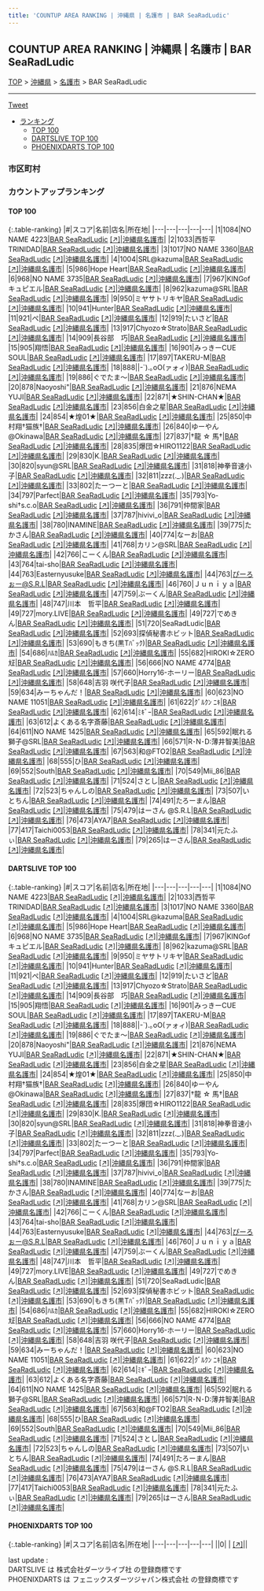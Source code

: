 ```yaml
---
title: 'COUNTUP AREA RANKING | 沖縄県 | 名護市 | BAR SeaRadLudic'
---
```

## COUNTUP AREA RANKING | 沖縄県 | 名護市 | BAR SeaRadLudic

[TOP](/darts/rank/) > [沖縄県](/darts/rank/沖縄県/) > [名護市](/darts/rank/沖縄県/名護市/) > BAR SeaRadLudic

___

<a href="https://twitter.com/share?ref_src=twsrc%5Etfw" data-text="COUNTUP AREA RANKING | 沖縄県名護市BAR SeaRadLudic" class="twitter-share-button" data-hashtags="DARTSLIVE,PHOENIXDARTS,darts,ダーツ" data-show-count="false">Tweet</a>

* [ランキング](#カウントアップランキング)
    * [TOP 100](#top-100)
    * [DARTSLIVE TOP 100](#dartslive-top-100)
    * [PHOENIXDARTS TOP 100](#phoenixdarts-top-100)

### 市区町村

<ul>

</ul>

### カウントアップランキング

#### TOP 100



{:.table-ranking}
|#|スコア|名前|店名|所在地|
|---|---|---|---|---|
|1|1084|<span class="rank-name-dl">NO NAME 4223</span>|<a href="/darts/rank/shops/0c161089cfc6fcd658d385ea46352d8f.html">BAR SeaRadLudic</a> <a href="https://search.dartslive.com/jp/shop/0c161089cfc6fcd658d385ea46352d8f">[↗]</a>|<a href="/darts/rank/沖縄県/名護市">沖縄県名護市</a>|
|2|1033|<span class="rank-name-dl">西哲平TRINIDAD</span>|<a href="/darts/rank/shops/0c161089cfc6fcd658d385ea46352d8f.html">BAR SeaRadLudic</a> <a href="https://search.dartslive.com/jp/shop/0c161089cfc6fcd658d385ea46352d8f">[↗]</a>|<a href="/darts/rank/沖縄県/名護市">沖縄県名護市</a>|
|3|1017|<span class="rank-name-dl">NO NAME 3360</span>|<a href="/darts/rank/shops/0c161089cfc6fcd658d385ea46352d8f.html">BAR SeaRadLudic</a> <a href="https://search.dartslive.com/jp/shop/0c161089cfc6fcd658d385ea46352d8f">[↗]</a>|<a href="/darts/rank/沖縄県/名護市">沖縄県名護市</a>|
|4|1004|<span class="rank-name-dl">SRL@kazuma</span>|<a href="/darts/rank/shops/0c161089cfc6fcd658d385ea46352d8f.html">BAR SeaRadLudic</a> <a href="https://search.dartslive.com/jp/shop/0c161089cfc6fcd658d385ea46352d8f">[↗]</a>|<a href="/darts/rank/沖縄県/名護市">沖縄県名護市</a>|
|5|986|<span class="rank-name-dl">Hope Heart</span>|<a href="/darts/rank/shops/0c161089cfc6fcd658d385ea46352d8f.html">BAR SeaRadLudic</a> <a href="https://search.dartslive.com/jp/shop/0c161089cfc6fcd658d385ea46352d8f">[↗]</a>|<a href="/darts/rank/沖縄県/名護市">沖縄県名護市</a>|
|6|968|<span class="rank-name-dl">NO NAME 3735</span>|<a href="/darts/rank/shops/0c161089cfc6fcd658d385ea46352d8f.html">BAR SeaRadLudic</a> <a href="https://search.dartslive.com/jp/shop/0c161089cfc6fcd658d385ea46352d8f">[↗]</a>|<a href="/darts/rank/沖縄県/名護市">沖縄県名護市</a>|
|7|967|<span class="rank-name-dl">KINGofキュピエル</span>|<a href="/darts/rank/shops/0c161089cfc6fcd658d385ea46352d8f.html">BAR SeaRadLudic</a> <a href="https://search.dartslive.com/jp/shop/0c161089cfc6fcd658d385ea46352d8f">[↗]</a>|<a href="/darts/rank/沖縄県/名護市">沖縄県名護市</a>|
|8|962|<span class="rank-name-dl">kazuma@SRL</span>|<a href="/darts/rank/shops/0c161089cfc6fcd658d385ea46352d8f.html">BAR SeaRadLudic</a> <a href="https://search.dartslive.com/jp/shop/0c161089cfc6fcd658d385ea46352d8f">[↗]</a>|<a href="/darts/rank/沖縄県/名護市">沖縄県名護市</a>|
|9|950|<span class="rank-name-dl">ミヤサトリキヤ</span>|<a href="/darts/rank/shops/0c161089cfc6fcd658d385ea46352d8f.html">BAR SeaRadLudic</a> <a href="https://search.dartslive.com/jp/shop/0c161089cfc6fcd658d385ea46352d8f">[↗]</a>|<a href="/darts/rank/沖縄県/名護市">沖縄県名護市</a>|
|10|941|<span class="rank-name-dl">Hunter</span>|<a href="/darts/rank/shops/0c161089cfc6fcd658d385ea46352d8f.html">BAR SeaRadLudic</a> <a href="https://search.dartslive.com/jp/shop/0c161089cfc6fcd658d385ea46352d8f">[↗]</a>|<a href="/darts/rank/沖縄県/名護市">沖縄県名護市</a>|
|11|921|<span class="rank-name-dl">ぺ</span>|<a href="/darts/rank/shops/0c161089cfc6fcd658d385ea46352d8f.html">BAR SeaRadLudic</a> <a href="https://search.dartslive.com/jp/shop/0c161089cfc6fcd658d385ea46352d8f">[↗]</a>|<a href="/darts/rank/沖縄県/名護市">沖縄県名護市</a>|
|12|919|<span class="rank-name-dl">たいさど</span>|<a href="/darts/rank/shops/0c161089cfc6fcd658d385ea46352d8f.html">BAR SeaRadLudic</a> <a href="https://search.dartslive.com/jp/shop/0c161089cfc6fcd658d385ea46352d8f">[↗]</a>|<a href="/darts/rank/沖縄県/名護市">沖縄県名護市</a>|
|13|917|<span class="rank-name-dl">Chyozo☆Strato</span>|<a href="/darts/rank/shops/0c161089cfc6fcd658d385ea46352d8f.html">BAR SeaRadLudic</a> <a href="https://search.dartslive.com/jp/shop/0c161089cfc6fcd658d385ea46352d8f">[↗]</a>|<a href="/darts/rank/沖縄県/名護市">沖縄県名護市</a>|
|14|909|<span class="rank-name-dl">長谷部　巧</span>|<a href="/darts/rank/shops/0c161089cfc6fcd658d385ea46352d8f.html">BAR SeaRadLudic</a> <a href="https://search.dartslive.com/jp/shop/0c161089cfc6fcd658d385ea46352d8f">[↗]</a>|<a href="/darts/rank/沖縄県/名護市">沖縄県名護市</a>|
|15|905|<span class="rank-name-dl">翔悟</span>|<a href="/darts/rank/shops/0c161089cfc6fcd658d385ea46352d8f.html">BAR SeaRadLudic</a> <a href="https://search.dartslive.com/jp/shop/0c161089cfc6fcd658d385ea46352d8f">[↗]</a>|<a href="/darts/rank/沖縄県/名護市">沖縄県名護市</a>|
|16|901|<span class="rank-name-dl">みっきーCUE SOUL</span>|<a href="/darts/rank/shops/0c161089cfc6fcd658d385ea46352d8f.html">BAR SeaRadLudic</a> <a href="https://search.dartslive.com/jp/shop/0c161089cfc6fcd658d385ea46352d8f">[↗]</a>|<a href="/darts/rank/沖縄県/名護市">沖縄県名護市</a>|
|17|897|<span class="rank-name-dl">TAKERU-M</span>|<a href="/darts/rank/shops/0c161089cfc6fcd658d385ea46352d8f.html">BAR SeaRadLudic</a> <a href="https://search.dartslive.com/jp/shop/0c161089cfc6fcd658d385ea46352d8f">[↗]</a>|<a href="/darts/rank/沖縄県/名護市">沖縄県名護市</a>|
|18|888|<span class="rank-name-dl">&#124;-`).｡oO(ァォィ)</span>|<a href="/darts/rank/shops/0c161089cfc6fcd658d385ea46352d8f.html">BAR SeaRadLudic</a> <a href="https://search.dartslive.com/jp/shop/0c161089cfc6fcd658d385ea46352d8f">[↗]</a>|<a href="/darts/rank/沖縄県/名護市">沖縄県名護市</a>|
|19|886|<span class="rank-name-dl">ぐでたま〜</span>|<a href="/darts/rank/shops/0c161089cfc6fcd658d385ea46352d8f.html">BAR SeaRadLudic</a> <a href="https://search.dartslive.com/jp/shop/0c161089cfc6fcd658d385ea46352d8f">[↗]</a>|<a href="/darts/rank/沖縄県/名護市">沖縄県名護市</a>|
|20|878|<span class="rank-name-dl">Naoyoshi&quot;</span>|<a href="/darts/rank/shops/0c161089cfc6fcd658d385ea46352d8f.html">BAR SeaRadLudic</a> <a href="https://search.dartslive.com/jp/shop/0c161089cfc6fcd658d385ea46352d8f">[↗]</a>|<a href="/darts/rank/沖縄県/名護市">沖縄県名護市</a>|
|21|876|<span class="rank-name-dl">NEMA YUJI</span>|<a href="/darts/rank/shops/0c161089cfc6fcd658d385ea46352d8f.html">BAR SeaRadLudic</a> <a href="https://search.dartslive.com/jp/shop/0c161089cfc6fcd658d385ea46352d8f">[↗]</a>|<a href="/darts/rank/沖縄県/名護市">沖縄県名護市</a>|
|22|871|<span class="rank-name-dl">★SHIN-CHAN★</span>|<a href="/darts/rank/shops/0c161089cfc6fcd658d385ea46352d8f.html">BAR SeaRadLudic</a> <a href="https://search.dartslive.com/jp/shop/0c161089cfc6fcd658d385ea46352d8f">[↗]</a>|<a href="/darts/rank/沖縄県/名護市">沖縄県名護市</a>|
|23|856|<span class="rank-name-dl">白金之星</span>|<a href="/darts/rank/shops/0c161089cfc6fcd658d385ea46352d8f.html">BAR SeaRadLudic</a> <a href="https://search.dartslive.com/jp/shop/0c161089cfc6fcd658d385ea46352d8f">[↗]</a>|<a href="/darts/rank/沖縄県/名護市">沖縄県名護市</a>|
|24|854|<span class="rank-name-dl">★煌01★</span>|<a href="/darts/rank/shops/0c161089cfc6fcd658d385ea46352d8f.html">BAR SeaRadLudic</a> <a href="https://search.dartslive.com/jp/shop/0c161089cfc6fcd658d385ea46352d8f">[↗]</a>|<a href="/darts/rank/沖縄県/名護市">沖縄県名護市</a>|
|25|850|<span class="rank-name-dl">中村翔†猫族†</span>|<a href="/darts/rank/shops/0c161089cfc6fcd658d385ea46352d8f.html">BAR SeaRadLudic</a> <a href="https://search.dartslive.com/jp/shop/0c161089cfc6fcd658d385ea46352d8f">[↗]</a>|<a href="/darts/rank/沖縄県/名護市">沖縄県名護市</a>|
|26|840|<span class="rank-name-dl">ゆーやん@Okinawa</span>|<a href="/darts/rank/shops/0c161089cfc6fcd658d385ea46352d8f.html">BAR SeaRadLudic</a> <a href="https://search.dartslive.com/jp/shop/0c161089cfc6fcd658d385ea46352d8f">[↗]</a>|<a href="/darts/rank/沖縄県/名護市">沖縄県名護市</a>|
|27|837|<span class="rank-name-dl">†龍 ☆ 馬†</span>|<a href="/darts/rank/shops/0c161089cfc6fcd658d385ea46352d8f.html">BAR SeaRadLudic</a> <a href="https://search.dartslive.com/jp/shop/0c161089cfc6fcd658d385ea46352d8f">[↗]</a>|<a href="/darts/rank/沖縄県/名護市">沖縄県名護市</a>|
|28|835|<span class="rank-name-dl">爆団☆HIRO1122</span>|<a href="/darts/rank/shops/0c161089cfc6fcd658d385ea46352d8f.html">BAR SeaRadLudic</a> <a href="https://search.dartslive.com/jp/shop/0c161089cfc6fcd658d385ea46352d8f">[↗]</a>|<a href="/darts/rank/沖縄県/名護市">沖縄県名護市</a>|
|29|830|<span class="rank-name-dl">K.</span>|<a href="/darts/rank/shops/0c161089cfc6fcd658d385ea46352d8f.html">BAR SeaRadLudic</a> <a href="https://search.dartslive.com/jp/shop/0c161089cfc6fcd658d385ea46352d8f">[↗]</a>|<a href="/darts/rank/沖縄県/名護市">沖縄県名護市</a>|
|30|820|<span class="rank-name-dl">syun@SRL</span>|<a href="/darts/rank/shops/0c161089cfc6fcd658d385ea46352d8f.html">BAR SeaRadLudic</a> <a href="https://search.dartslive.com/jp/shop/0c161089cfc6fcd658d385ea46352d8f">[↗]</a>|<a href="/darts/rank/沖縄県/名護市">沖縄県名護市</a>|
|31|818|<span class="rank-name-dl">神拳音速小子</span>|<a href="/darts/rank/shops/0c161089cfc6fcd658d385ea46352d8f.html">BAR SeaRadLudic</a> <a href="https://search.dartslive.com/jp/shop/0c161089cfc6fcd658d385ea46352d8f">[↗]</a>|<a href="/darts/rank/沖縄県/名護市">沖縄県名護市</a>|
|32|811|<span class="rank-name-dl">zzz(._.)</span>|<a href="/darts/rank/shops/0c161089cfc6fcd658d385ea46352d8f.html">BAR SeaRadLudic</a> <a href="https://search.dartslive.com/jp/shop/0c161089cfc6fcd658d385ea46352d8f">[↗]</a>|<a href="/darts/rank/沖縄県/名護市">沖縄県名護市</a>|
|33|802|<span class="rank-name-dl">たーつーと</span>|<a href="/darts/rank/shops/0c161089cfc6fcd658d385ea46352d8f.html">BAR SeaRadLudic</a> <a href="https://search.dartslive.com/jp/shop/0c161089cfc6fcd658d385ea46352d8f">[↗]</a>|<a href="/darts/rank/沖縄県/名護市">沖縄県名護市</a>|
|34|797|<span class="rank-name-dl">Parfect</span>|<a href="/darts/rank/shops/0c161089cfc6fcd658d385ea46352d8f.html">BAR SeaRadLudic</a> <a href="https://search.dartslive.com/jp/shop/0c161089cfc6fcd658d385ea46352d8f">[↗]</a>|<a href="/darts/rank/沖縄県/名護市">沖縄県名護市</a>|
|35|793|<span class="rank-name-dl">Yo-shi†s.c.o</span>|<a href="/darts/rank/shops/0c161089cfc6fcd658d385ea46352d8f.html">BAR SeaRadLudic</a> <a href="https://search.dartslive.com/jp/shop/0c161089cfc6fcd658d385ea46352d8f">[↗]</a>|<a href="/darts/rank/沖縄県/名護市">沖縄県名護市</a>|
|36|791|<span class="rank-name-dl">仲間家</span>|<a href="/darts/rank/shops/0c161089cfc6fcd658d385ea46352d8f.html">BAR SeaRadLudic</a> <a href="https://search.dartslive.com/jp/shop/0c161089cfc6fcd658d385ea46352d8f">[↗]</a>|<a href="/darts/rank/沖縄県/名護市">沖縄県名護市</a>|
|37|787|<span class="rank-name-dl">hivivi_o</span>|<a href="/darts/rank/shops/0c161089cfc6fcd658d385ea46352d8f.html">BAR SeaRadLudic</a> <a href="https://search.dartslive.com/jp/shop/0c161089cfc6fcd658d385ea46352d8f">[↗]</a>|<a href="/darts/rank/沖縄県/名護市">沖縄県名護市</a>|
|38|780|<span class="rank-name-dl">INAMINE</span>|<a href="/darts/rank/shops/0c161089cfc6fcd658d385ea46352d8f.html">BAR SeaRadLudic</a> <a href="https://search.dartslive.com/jp/shop/0c161089cfc6fcd658d385ea46352d8f">[↗]</a>|<a href="/darts/rank/沖縄県/名護市">沖縄県名護市</a>|
|39|775|<span class="rank-name-dl">たかさん</span>|<a href="/darts/rank/shops/0c161089cfc6fcd658d385ea46352d8f.html">BAR SeaRadLudic</a> <a href="https://search.dartslive.com/jp/shop/0c161089cfc6fcd658d385ea46352d8f">[↗]</a>|<a href="/darts/rank/沖縄県/名護市">沖縄県名護市</a>|
|40|774|<span class="rank-name-dl">なーお</span>|<a href="/darts/rank/shops/0c161089cfc6fcd658d385ea46352d8f.html">BAR SeaRadLudic</a> <a href="https://search.dartslive.com/jp/shop/0c161089cfc6fcd658d385ea46352d8f">[↗]</a>|<a href="/darts/rank/沖縄県/名護市">沖縄県名護市</a>|
|41|768|<span class="rank-name-dl">カリン@SRL</span>|<a href="/darts/rank/shops/0c161089cfc6fcd658d385ea46352d8f.html">BAR SeaRadLudic</a> <a href="https://search.dartslive.com/jp/shop/0c161089cfc6fcd658d385ea46352d8f">[↗]</a>|<a href="/darts/rank/沖縄県/名護市">沖縄県名護市</a>|
|42|766|<span class="rank-name-dl">こーくん</span>|<a href="/darts/rank/shops/0c161089cfc6fcd658d385ea46352d8f.html">BAR SeaRadLudic</a> <a href="https://search.dartslive.com/jp/shop/0c161089cfc6fcd658d385ea46352d8f">[↗]</a>|<a href="/darts/rank/沖縄県/名護市">沖縄県名護市</a>|
|43|764|<span class="rank-name-dl">tai-sho</span>|<a href="/darts/rank/shops/0c161089cfc6fcd658d385ea46352d8f.html">BAR SeaRadLudic</a> <a href="https://search.dartslive.com/jp/shop/0c161089cfc6fcd658d385ea46352d8f">[↗]</a>|<a href="/darts/rank/沖縄県/名護市">沖縄県名護市</a>|
|44|763|<span class="rank-name-dl">Easternyusuke</span>|<a href="/darts/rank/shops/0c161089cfc6fcd658d385ea46352d8f.html">BAR SeaRadLudic</a> <a href="https://search.dartslive.com/jp/shop/0c161089cfc6fcd658d385ea46352d8f">[↗]</a>|<a href="/darts/rank/沖縄県/名護市">沖縄県名護市</a>|
|44|763|<span class="rank-name-dl">ぴーろぉー@S.R.L</span>|<a href="/darts/rank/shops/0c161089cfc6fcd658d385ea46352d8f.html">BAR SeaRadLudic</a> <a href="https://search.dartslive.com/jp/shop/0c161089cfc6fcd658d385ea46352d8f">[↗]</a>|<a href="/darts/rank/沖縄県/名護市">沖縄県名護市</a>|
|46|760|<span class="rank-name-dl">Ｊｕｎｉｙａ</span>|<a href="/darts/rank/shops/0c161089cfc6fcd658d385ea46352d8f.html">BAR SeaRadLudic</a> <a href="https://search.dartslive.com/jp/shop/0c161089cfc6fcd658d385ea46352d8f">[↗]</a>|<a href="/darts/rank/沖縄県/名護市">沖縄県名護市</a>|
|47|759|<span class="rank-name-dl">ぶーくん</span>|<a href="/darts/rank/shops/0c161089cfc6fcd658d385ea46352d8f.html">BAR SeaRadLudic</a> <a href="https://search.dartslive.com/jp/shop/0c161089cfc6fcd658d385ea46352d8f">[↗]</a>|<a href="/darts/rank/沖縄県/名護市">沖縄県名護市</a>|
|48|747|<span class="rank-name-dl">川本　哲平</span>|<a href="/darts/rank/shops/0c161089cfc6fcd658d385ea46352d8f.html">BAR SeaRadLudic</a> <a href="https://search.dartslive.com/jp/shop/0c161089cfc6fcd658d385ea46352d8f">[↗]</a>|<a href="/darts/rank/沖縄県/名護市">沖縄県名護市</a>|
|49|727|<span class="rank-name-dl">mory.LIVE</span>|<a href="/darts/rank/shops/0c161089cfc6fcd658d385ea46352d8f.html">BAR SeaRadLudic</a> <a href="https://search.dartslive.com/jp/shop/0c161089cfc6fcd658d385ea46352d8f">[↗]</a>|<a href="/darts/rank/沖縄県/名護市">沖縄県名護市</a>|
|49|727|<span class="rank-name-dl">でめきん</span>|<a href="/darts/rank/shops/0c161089cfc6fcd658d385ea46352d8f.html">BAR SeaRadLudic</a> <a href="https://search.dartslive.com/jp/shop/0c161089cfc6fcd658d385ea46352d8f">[↗]</a>|<a href="/darts/rank/沖縄県/名護市">沖縄県名護市</a>|
|51|720|<span class="rank-name-dl">SeaRadLudic</span>|<a href="/darts/rank/shops/0c161089cfc6fcd658d385ea46352d8f.html">BAR SeaRadLudic</a> <a href="https://search.dartslive.com/jp/shop/0c161089cfc6fcd658d385ea46352d8f">[↗]</a>|<a href="/darts/rank/沖縄県/名護市">沖縄県名護市</a>|
|52|693|<span class="rank-name-dl">探偵秘書ホビット</span>|<a href="/darts/rank/shops/0c161089cfc6fcd658d385ea46352d8f.html">BAR SeaRadLudic</a> <a href="https://search.dartslive.com/jp/shop/0c161089cfc6fcd658d385ea46352d8f">[↗]</a>|<a href="/darts/rank/沖縄県/名護市">沖縄県名護市</a>|
|53|690|<span class="rank-name-dl">もきち(黒Tﾊﾞｯｸ)</span>|<a href="/darts/rank/shops/0c161089cfc6fcd658d385ea46352d8f.html">BAR SeaRadLudic</a> <a href="https://search.dartslive.com/jp/shop/0c161089cfc6fcd658d385ea46352d8f">[↗]</a>|<a href="/darts/rank/沖縄県/名護市">沖縄県名護市</a>|
|54|686|<span class="rank-name-dl">ﾊﾙｶ</span>|<a href="/darts/rank/shops/0c161089cfc6fcd658d385ea46352d8f.html">BAR SeaRadLudic</a> <a href="https://search.dartslive.com/jp/shop/0c161089cfc6fcd658d385ea46352d8f">[↗]</a>|<a href="/darts/rank/沖縄県/名護市">沖縄県名護市</a>|
|55|682|<span class="rank-name-dl">HIROKI☆ZERO㍽</span>|<a href="/darts/rank/shops/0c161089cfc6fcd658d385ea46352d8f.html">BAR SeaRadLudic</a> <a href="https://search.dartslive.com/jp/shop/0c161089cfc6fcd658d385ea46352d8f">[↗]</a>|<a href="/darts/rank/沖縄県/名護市">沖縄県名護市</a>|
|56|666|<span class="rank-name-dl">NO NAME 4774</span>|<a href="/darts/rank/shops/0c161089cfc6fcd658d385ea46352d8f.html">BAR SeaRadLudic</a> <a href="https://search.dartslive.com/jp/shop/0c161089cfc6fcd658d385ea46352d8f">[↗]</a>|<a href="/darts/rank/沖縄県/名護市">沖縄県名護市</a>|
|57|660|<span class="rank-name-dl">Horry16-ホーリー</span>|<a href="/darts/rank/shops/0c161089cfc6fcd658d385ea46352d8f.html">BAR SeaRadLudic</a> <a href="https://search.dartslive.com/jp/shop/0c161089cfc6fcd658d385ea46352d8f">[↗]</a>|<a href="/darts/rank/沖縄県/名護市">沖縄県名護市</a>|
|58|648|<span class="rank-name-dl">吉羽 咲代子</span>|<a href="/darts/rank/shops/0c161089cfc6fcd658d385ea46352d8f.html">BAR SeaRadLudic</a> <a href="https://search.dartslive.com/jp/shop/0c161089cfc6fcd658d385ea46352d8f">[↗]</a>|<a href="/darts/rank/沖縄県/名護市">沖縄県名護市</a>|
|59|634|<span class="rank-name-dl">みーちゃんだ！</span>|<a href="/darts/rank/shops/0c161089cfc6fcd658d385ea46352d8f.html">BAR SeaRadLudic</a> <a href="https://search.dartslive.com/jp/shop/0c161089cfc6fcd658d385ea46352d8f">[↗]</a>|<a href="/darts/rank/沖縄県/名護市">沖縄県名護市</a>|
|60|623|<span class="rank-name-dl">NO NAME 11051</span>|<a href="/darts/rank/shops/0c161089cfc6fcd658d385ea46352d8f.html">BAR SeaRadLudic</a> <a href="https://search.dartslive.com/jp/shop/0c161089cfc6fcd658d385ea46352d8f">[↗]</a>|<a href="/darts/rank/沖縄県/名護市">沖縄県名護市</a>|
|61|622|<span class="rank-name-dl">ｸﾞﾙｸﾝ ﾆｷ</span>|<a href="/darts/rank/shops/0c161089cfc6fcd658d385ea46352d8f.html">BAR SeaRadLudic</a> <a href="https://search.dartslive.com/jp/shop/0c161089cfc6fcd658d385ea46352d8f">[↗]</a>|<a href="/darts/rank/沖縄県/名護市">沖縄県名護市</a>|
|62|614|<span class="rank-name-dl">ﾐｷﾞｰ</span>|<a href="/darts/rank/shops/0c161089cfc6fcd658d385ea46352d8f.html">BAR SeaRadLudic</a> <a href="https://search.dartslive.com/jp/shop/0c161089cfc6fcd658d385ea46352d8f">[↗]</a>|<a href="/darts/rank/沖縄県/名護市">沖縄県名護市</a>|
|63|612|<span class="rank-name-dl">よくある名字斎藤</span>|<a href="/darts/rank/shops/0c161089cfc6fcd658d385ea46352d8f.html">BAR SeaRadLudic</a> <a href="https://search.dartslive.com/jp/shop/0c161089cfc6fcd658d385ea46352d8f">[↗]</a>|<a href="/darts/rank/沖縄県/名護市">沖縄県名護市</a>|
|64|611|<span class="rank-name-dl">NO NAME 1425</span>|<a href="/darts/rank/shops/0c161089cfc6fcd658d385ea46352d8f.html">BAR SeaRadLudic</a> <a href="https://search.dartslive.com/jp/shop/0c161089cfc6fcd658d385ea46352d8f">[↗]</a>|<a href="/darts/rank/沖縄県/名護市">沖縄県名護市</a>|
|65|592|<span class="rank-name-dl">眠れる獅子@SRL</span>|<a href="/darts/rank/shops/0c161089cfc6fcd658d385ea46352d8f.html">BAR SeaRadLudic</a> <a href="https://search.dartslive.com/jp/shop/0c161089cfc6fcd658d385ea46352d8f">[↗]</a>|<a href="/darts/rank/沖縄県/名護市">沖縄県名護市</a>|
|66|571|<span class="rank-name-dl">R･N･D:薄井智美</span>|<a href="/darts/rank/shops/0c161089cfc6fcd658d385ea46352d8f.html">BAR SeaRadLudic</a> <a href="https://search.dartslive.com/jp/shop/0c161089cfc6fcd658d385ea46352d8f">[↗]</a>|<a href="/darts/rank/沖縄県/名護市">沖縄県名護市</a>|
|67|563|<span class="rank-name-dl">和@FTO2</span>|<a href="/darts/rank/shops/0c161089cfc6fcd658d385ea46352d8f.html">BAR SeaRadLudic</a> <a href="https://search.dartslive.com/jp/shop/0c161089cfc6fcd658d385ea46352d8f">[↗]</a>|<a href="/darts/rank/沖縄県/名護市">沖縄県名護市</a>|
|68|555|<span class="rank-name-dl">ひ</span>|<a href="/darts/rank/shops/0c161089cfc6fcd658d385ea46352d8f.html">BAR SeaRadLudic</a> <a href="https://search.dartslive.com/jp/shop/0c161089cfc6fcd658d385ea46352d8f">[↗]</a>|<a href="/darts/rank/沖縄県/名護市">沖縄県名護市</a>|
|69|552|<span class="rank-name-dl">South</span>|<a href="/darts/rank/shops/0c161089cfc6fcd658d385ea46352d8f.html">BAR SeaRadLudic</a> <a href="https://search.dartslive.com/jp/shop/0c161089cfc6fcd658d385ea46352d8f">[↗]</a>|<a href="/darts/rank/沖縄県/名護市">沖縄県名護市</a>|
|70|549|<span class="rank-name-dl">Mii_86</span>|<a href="/darts/rank/shops/0c161089cfc6fcd658d385ea46352d8f.html">BAR SeaRadLudic</a> <a href="https://search.dartslive.com/jp/shop/0c161089cfc6fcd658d385ea46352d8f">[↗]</a>|<a href="/darts/rank/沖縄県/名護市">沖縄県名護市</a>|
|71|524|<span class="rank-name-dl">さとし</span>|<a href="/darts/rank/shops/0c161089cfc6fcd658d385ea46352d8f.html">BAR SeaRadLudic</a> <a href="https://search.dartslive.com/jp/shop/0c161089cfc6fcd658d385ea46352d8f">[↗]</a>|<a href="/darts/rank/沖縄県/名護市">沖縄県名護市</a>|
|72|523|<span class="rank-name-dl">ちゃんしの</span>|<a href="/darts/rank/shops/0c161089cfc6fcd658d385ea46352d8f.html">BAR SeaRadLudic</a> <a href="https://search.dartslive.com/jp/shop/0c161089cfc6fcd658d385ea46352d8f">[↗]</a>|<a href="/darts/rank/沖縄県/名護市">沖縄県名護市</a>|
|73|507|<span class="rank-name-dl">いとちん</span>|<a href="/darts/rank/shops/0c161089cfc6fcd658d385ea46352d8f.html">BAR SeaRadLudic</a> <a href="https://search.dartslive.com/jp/shop/0c161089cfc6fcd658d385ea46352d8f">[↗]</a>|<a href="/darts/rank/沖縄県/名護市">沖縄県名護市</a>|
|74|491|<span class="rank-name-dl">たろーまん</span>|<a href="/darts/rank/shops/0c161089cfc6fcd658d385ea46352d8f.html">BAR SeaRadLudic</a> <a href="https://search.dartslive.com/jp/shop/0c161089cfc6fcd658d385ea46352d8f">[↗]</a>|<a href="/darts/rank/沖縄県/名護市">沖縄県名護市</a>|
|75|479|<span class="rank-name-dl">はーさん @S.R.L</span>|<a href="/darts/rank/shops/0c161089cfc6fcd658d385ea46352d8f.html">BAR SeaRadLudic</a> <a href="https://search.dartslive.com/jp/shop/0c161089cfc6fcd658d385ea46352d8f">[↗]</a>|<a href="/darts/rank/沖縄県/名護市">沖縄県名護市</a>|
|76|473|<span class="rank-name-dl">AYA7</span>|<a href="/darts/rank/shops/0c161089cfc6fcd658d385ea46352d8f.html">BAR SeaRadLudic</a> <a href="https://search.dartslive.com/jp/shop/0c161089cfc6fcd658d385ea46352d8f">[↗]</a>|<a href="/darts/rank/沖縄県/名護市">沖縄県名護市</a>|
|77|417|<span class="rank-name-dl">Taichi0053</span>|<a href="/darts/rank/shops/0c161089cfc6fcd658d385ea46352d8f.html">BAR SeaRadLudic</a> <a href="https://search.dartslive.com/jp/shop/0c161089cfc6fcd658d385ea46352d8f">[↗]</a>|<a href="/darts/rank/沖縄県/名護市">沖縄県名護市</a>|
|78|341|<span class="rank-name-dl">元たふぃ</span>|<a href="/darts/rank/shops/0c161089cfc6fcd658d385ea46352d8f.html">BAR SeaRadLudic</a> <a href="https://search.dartslive.com/jp/shop/0c161089cfc6fcd658d385ea46352d8f">[↗]</a>|<a href="/darts/rank/沖縄県/名護市">沖縄県名護市</a>|
|79|265|<span class="rank-name-dl">はーさん</span>|<a href="/darts/rank/shops/0c161089cfc6fcd658d385ea46352d8f.html">BAR SeaRadLudic</a> <a href="https://search.dartslive.com/jp/shop/0c161089cfc6fcd658d385ea46352d8f">[↗]</a>|<a href="/darts/rank/沖縄県/名護市">沖縄県名護市</a>|


#### DARTSLIVE TOP 100



{:.table-ranking}
|#|スコア|名前|店名|所在地|
|---|---|---|---|---|
|1|1084|<span class="rank-name-dl">NO NAME 4223</span>|<a href="/darts/rank/shops/0c161089cfc6fcd658d385ea46352d8f.html">BAR SeaRadLudic</a> <a href="https://search.dartslive.com/jp/shop/0c161089cfc6fcd658d385ea46352d8f">[↗]</a>|<a href="/darts/rank/沖縄県/名護市">沖縄県名護市</a>|
|2|1033|<span class="rank-name-dl">西哲平TRINIDAD</span>|<a href="/darts/rank/shops/0c161089cfc6fcd658d385ea46352d8f.html">BAR SeaRadLudic</a> <a href="https://search.dartslive.com/jp/shop/0c161089cfc6fcd658d385ea46352d8f">[↗]</a>|<a href="/darts/rank/沖縄県/名護市">沖縄県名護市</a>|
|3|1017|<span class="rank-name-dl">NO NAME 3360</span>|<a href="/darts/rank/shops/0c161089cfc6fcd658d385ea46352d8f.html">BAR SeaRadLudic</a> <a href="https://search.dartslive.com/jp/shop/0c161089cfc6fcd658d385ea46352d8f">[↗]</a>|<a href="/darts/rank/沖縄県/名護市">沖縄県名護市</a>|
|4|1004|<span class="rank-name-dl">SRL@kazuma</span>|<a href="/darts/rank/shops/0c161089cfc6fcd658d385ea46352d8f.html">BAR SeaRadLudic</a> <a href="https://search.dartslive.com/jp/shop/0c161089cfc6fcd658d385ea46352d8f">[↗]</a>|<a href="/darts/rank/沖縄県/名護市">沖縄県名護市</a>|
|5|986|<span class="rank-name-dl">Hope Heart</span>|<a href="/darts/rank/shops/0c161089cfc6fcd658d385ea46352d8f.html">BAR SeaRadLudic</a> <a href="https://search.dartslive.com/jp/shop/0c161089cfc6fcd658d385ea46352d8f">[↗]</a>|<a href="/darts/rank/沖縄県/名護市">沖縄県名護市</a>|
|6|968|<span class="rank-name-dl">NO NAME 3735</span>|<a href="/darts/rank/shops/0c161089cfc6fcd658d385ea46352d8f.html">BAR SeaRadLudic</a> <a href="https://search.dartslive.com/jp/shop/0c161089cfc6fcd658d385ea46352d8f">[↗]</a>|<a href="/darts/rank/沖縄県/名護市">沖縄県名護市</a>|
|7|967|<span class="rank-name-dl">KINGofキュピエル</span>|<a href="/darts/rank/shops/0c161089cfc6fcd658d385ea46352d8f.html">BAR SeaRadLudic</a> <a href="https://search.dartslive.com/jp/shop/0c161089cfc6fcd658d385ea46352d8f">[↗]</a>|<a href="/darts/rank/沖縄県/名護市">沖縄県名護市</a>|
|8|962|<span class="rank-name-dl">kazuma@SRL</span>|<a href="/darts/rank/shops/0c161089cfc6fcd658d385ea46352d8f.html">BAR SeaRadLudic</a> <a href="https://search.dartslive.com/jp/shop/0c161089cfc6fcd658d385ea46352d8f">[↗]</a>|<a href="/darts/rank/沖縄県/名護市">沖縄県名護市</a>|
|9|950|<span class="rank-name-dl">ミヤサトリキヤ</span>|<a href="/darts/rank/shops/0c161089cfc6fcd658d385ea46352d8f.html">BAR SeaRadLudic</a> <a href="https://search.dartslive.com/jp/shop/0c161089cfc6fcd658d385ea46352d8f">[↗]</a>|<a href="/darts/rank/沖縄県/名護市">沖縄県名護市</a>|
|10|941|<span class="rank-name-dl">Hunter</span>|<a href="/darts/rank/shops/0c161089cfc6fcd658d385ea46352d8f.html">BAR SeaRadLudic</a> <a href="https://search.dartslive.com/jp/shop/0c161089cfc6fcd658d385ea46352d8f">[↗]</a>|<a href="/darts/rank/沖縄県/名護市">沖縄県名護市</a>|
|11|921|<span class="rank-name-dl">ぺ</span>|<a href="/darts/rank/shops/0c161089cfc6fcd658d385ea46352d8f.html">BAR SeaRadLudic</a> <a href="https://search.dartslive.com/jp/shop/0c161089cfc6fcd658d385ea46352d8f">[↗]</a>|<a href="/darts/rank/沖縄県/名護市">沖縄県名護市</a>|
|12|919|<span class="rank-name-dl">たいさど</span>|<a href="/darts/rank/shops/0c161089cfc6fcd658d385ea46352d8f.html">BAR SeaRadLudic</a> <a href="https://search.dartslive.com/jp/shop/0c161089cfc6fcd658d385ea46352d8f">[↗]</a>|<a href="/darts/rank/沖縄県/名護市">沖縄県名護市</a>|
|13|917|<span class="rank-name-dl">Chyozo☆Strato</span>|<a href="/darts/rank/shops/0c161089cfc6fcd658d385ea46352d8f.html">BAR SeaRadLudic</a> <a href="https://search.dartslive.com/jp/shop/0c161089cfc6fcd658d385ea46352d8f">[↗]</a>|<a href="/darts/rank/沖縄県/名護市">沖縄県名護市</a>|
|14|909|<span class="rank-name-dl">長谷部　巧</span>|<a href="/darts/rank/shops/0c161089cfc6fcd658d385ea46352d8f.html">BAR SeaRadLudic</a> <a href="https://search.dartslive.com/jp/shop/0c161089cfc6fcd658d385ea46352d8f">[↗]</a>|<a href="/darts/rank/沖縄県/名護市">沖縄県名護市</a>|
|15|905|<span class="rank-name-dl">翔悟</span>|<a href="/darts/rank/shops/0c161089cfc6fcd658d385ea46352d8f.html">BAR SeaRadLudic</a> <a href="https://search.dartslive.com/jp/shop/0c161089cfc6fcd658d385ea46352d8f">[↗]</a>|<a href="/darts/rank/沖縄県/名護市">沖縄県名護市</a>|
|16|901|<span class="rank-name-dl">みっきーCUE SOUL</span>|<a href="/darts/rank/shops/0c161089cfc6fcd658d385ea46352d8f.html">BAR SeaRadLudic</a> <a href="https://search.dartslive.com/jp/shop/0c161089cfc6fcd658d385ea46352d8f">[↗]</a>|<a href="/darts/rank/沖縄県/名護市">沖縄県名護市</a>|
|17|897|<span class="rank-name-dl">TAKERU-M</span>|<a href="/darts/rank/shops/0c161089cfc6fcd658d385ea46352d8f.html">BAR SeaRadLudic</a> <a href="https://search.dartslive.com/jp/shop/0c161089cfc6fcd658d385ea46352d8f">[↗]</a>|<a href="/darts/rank/沖縄県/名護市">沖縄県名護市</a>|
|18|888|<span class="rank-name-dl">&#124;-`).｡oO(ァォィ)</span>|<a href="/darts/rank/shops/0c161089cfc6fcd658d385ea46352d8f.html">BAR SeaRadLudic</a> <a href="https://search.dartslive.com/jp/shop/0c161089cfc6fcd658d385ea46352d8f">[↗]</a>|<a href="/darts/rank/沖縄県/名護市">沖縄県名護市</a>|
|19|886|<span class="rank-name-dl">ぐでたま〜</span>|<a href="/darts/rank/shops/0c161089cfc6fcd658d385ea46352d8f.html">BAR SeaRadLudic</a> <a href="https://search.dartslive.com/jp/shop/0c161089cfc6fcd658d385ea46352d8f">[↗]</a>|<a href="/darts/rank/沖縄県/名護市">沖縄県名護市</a>|
|20|878|<span class="rank-name-dl">Naoyoshi&quot;</span>|<a href="/darts/rank/shops/0c161089cfc6fcd658d385ea46352d8f.html">BAR SeaRadLudic</a> <a href="https://search.dartslive.com/jp/shop/0c161089cfc6fcd658d385ea46352d8f">[↗]</a>|<a href="/darts/rank/沖縄県/名護市">沖縄県名護市</a>|
|21|876|<span class="rank-name-dl">NEMA YUJI</span>|<a href="/darts/rank/shops/0c161089cfc6fcd658d385ea46352d8f.html">BAR SeaRadLudic</a> <a href="https://search.dartslive.com/jp/shop/0c161089cfc6fcd658d385ea46352d8f">[↗]</a>|<a href="/darts/rank/沖縄県/名護市">沖縄県名護市</a>|
|22|871|<span class="rank-name-dl">★SHIN-CHAN★</span>|<a href="/darts/rank/shops/0c161089cfc6fcd658d385ea46352d8f.html">BAR SeaRadLudic</a> <a href="https://search.dartslive.com/jp/shop/0c161089cfc6fcd658d385ea46352d8f">[↗]</a>|<a href="/darts/rank/沖縄県/名護市">沖縄県名護市</a>|
|23|856|<span class="rank-name-dl">白金之星</span>|<a href="/darts/rank/shops/0c161089cfc6fcd658d385ea46352d8f.html">BAR SeaRadLudic</a> <a href="https://search.dartslive.com/jp/shop/0c161089cfc6fcd658d385ea46352d8f">[↗]</a>|<a href="/darts/rank/沖縄県/名護市">沖縄県名護市</a>|
|24|854|<span class="rank-name-dl">★煌01★</span>|<a href="/darts/rank/shops/0c161089cfc6fcd658d385ea46352d8f.html">BAR SeaRadLudic</a> <a href="https://search.dartslive.com/jp/shop/0c161089cfc6fcd658d385ea46352d8f">[↗]</a>|<a href="/darts/rank/沖縄県/名護市">沖縄県名護市</a>|
|25|850|<span class="rank-name-dl">中村翔†猫族†</span>|<a href="/darts/rank/shops/0c161089cfc6fcd658d385ea46352d8f.html">BAR SeaRadLudic</a> <a href="https://search.dartslive.com/jp/shop/0c161089cfc6fcd658d385ea46352d8f">[↗]</a>|<a href="/darts/rank/沖縄県/名護市">沖縄県名護市</a>|
|26|840|<span class="rank-name-dl">ゆーやん@Okinawa</span>|<a href="/darts/rank/shops/0c161089cfc6fcd658d385ea46352d8f.html">BAR SeaRadLudic</a> <a href="https://search.dartslive.com/jp/shop/0c161089cfc6fcd658d385ea46352d8f">[↗]</a>|<a href="/darts/rank/沖縄県/名護市">沖縄県名護市</a>|
|27|837|<span class="rank-name-dl">†龍 ☆ 馬†</span>|<a href="/darts/rank/shops/0c161089cfc6fcd658d385ea46352d8f.html">BAR SeaRadLudic</a> <a href="https://search.dartslive.com/jp/shop/0c161089cfc6fcd658d385ea46352d8f">[↗]</a>|<a href="/darts/rank/沖縄県/名護市">沖縄県名護市</a>|
|28|835|<span class="rank-name-dl">爆団☆HIRO1122</span>|<a href="/darts/rank/shops/0c161089cfc6fcd658d385ea46352d8f.html">BAR SeaRadLudic</a> <a href="https://search.dartslive.com/jp/shop/0c161089cfc6fcd658d385ea46352d8f">[↗]</a>|<a href="/darts/rank/沖縄県/名護市">沖縄県名護市</a>|
|29|830|<span class="rank-name-dl">K.</span>|<a href="/darts/rank/shops/0c161089cfc6fcd658d385ea46352d8f.html">BAR SeaRadLudic</a> <a href="https://search.dartslive.com/jp/shop/0c161089cfc6fcd658d385ea46352d8f">[↗]</a>|<a href="/darts/rank/沖縄県/名護市">沖縄県名護市</a>|
|30|820|<span class="rank-name-dl">syun@SRL</span>|<a href="/darts/rank/shops/0c161089cfc6fcd658d385ea46352d8f.html">BAR SeaRadLudic</a> <a href="https://search.dartslive.com/jp/shop/0c161089cfc6fcd658d385ea46352d8f">[↗]</a>|<a href="/darts/rank/沖縄県/名護市">沖縄県名護市</a>|
|31|818|<span class="rank-name-dl">神拳音速小子</span>|<a href="/darts/rank/shops/0c161089cfc6fcd658d385ea46352d8f.html">BAR SeaRadLudic</a> <a href="https://search.dartslive.com/jp/shop/0c161089cfc6fcd658d385ea46352d8f">[↗]</a>|<a href="/darts/rank/沖縄県/名護市">沖縄県名護市</a>|
|32|811|<span class="rank-name-dl">zzz(._.)</span>|<a href="/darts/rank/shops/0c161089cfc6fcd658d385ea46352d8f.html">BAR SeaRadLudic</a> <a href="https://search.dartslive.com/jp/shop/0c161089cfc6fcd658d385ea46352d8f">[↗]</a>|<a href="/darts/rank/沖縄県/名護市">沖縄県名護市</a>|
|33|802|<span class="rank-name-dl">たーつーと</span>|<a href="/darts/rank/shops/0c161089cfc6fcd658d385ea46352d8f.html">BAR SeaRadLudic</a> <a href="https://search.dartslive.com/jp/shop/0c161089cfc6fcd658d385ea46352d8f">[↗]</a>|<a href="/darts/rank/沖縄県/名護市">沖縄県名護市</a>|
|34|797|<span class="rank-name-dl">Parfect</span>|<a href="/darts/rank/shops/0c161089cfc6fcd658d385ea46352d8f.html">BAR SeaRadLudic</a> <a href="https://search.dartslive.com/jp/shop/0c161089cfc6fcd658d385ea46352d8f">[↗]</a>|<a href="/darts/rank/沖縄県/名護市">沖縄県名護市</a>|
|35|793|<span class="rank-name-dl">Yo-shi†s.c.o</span>|<a href="/darts/rank/shops/0c161089cfc6fcd658d385ea46352d8f.html">BAR SeaRadLudic</a> <a href="https://search.dartslive.com/jp/shop/0c161089cfc6fcd658d385ea46352d8f">[↗]</a>|<a href="/darts/rank/沖縄県/名護市">沖縄県名護市</a>|
|36|791|<span class="rank-name-dl">仲間家</span>|<a href="/darts/rank/shops/0c161089cfc6fcd658d385ea46352d8f.html">BAR SeaRadLudic</a> <a href="https://search.dartslive.com/jp/shop/0c161089cfc6fcd658d385ea46352d8f">[↗]</a>|<a href="/darts/rank/沖縄県/名護市">沖縄県名護市</a>|
|37|787|<span class="rank-name-dl">hivivi_o</span>|<a href="/darts/rank/shops/0c161089cfc6fcd658d385ea46352d8f.html">BAR SeaRadLudic</a> <a href="https://search.dartslive.com/jp/shop/0c161089cfc6fcd658d385ea46352d8f">[↗]</a>|<a href="/darts/rank/沖縄県/名護市">沖縄県名護市</a>|
|38|780|<span class="rank-name-dl">INAMINE</span>|<a href="/darts/rank/shops/0c161089cfc6fcd658d385ea46352d8f.html">BAR SeaRadLudic</a> <a href="https://search.dartslive.com/jp/shop/0c161089cfc6fcd658d385ea46352d8f">[↗]</a>|<a href="/darts/rank/沖縄県/名護市">沖縄県名護市</a>|
|39|775|<span class="rank-name-dl">たかさん</span>|<a href="/darts/rank/shops/0c161089cfc6fcd658d385ea46352d8f.html">BAR SeaRadLudic</a> <a href="https://search.dartslive.com/jp/shop/0c161089cfc6fcd658d385ea46352d8f">[↗]</a>|<a href="/darts/rank/沖縄県/名護市">沖縄県名護市</a>|
|40|774|<span class="rank-name-dl">なーお</span>|<a href="/darts/rank/shops/0c161089cfc6fcd658d385ea46352d8f.html">BAR SeaRadLudic</a> <a href="https://search.dartslive.com/jp/shop/0c161089cfc6fcd658d385ea46352d8f">[↗]</a>|<a href="/darts/rank/沖縄県/名護市">沖縄県名護市</a>|
|41|768|<span class="rank-name-dl">カリン@SRL</span>|<a href="/darts/rank/shops/0c161089cfc6fcd658d385ea46352d8f.html">BAR SeaRadLudic</a> <a href="https://search.dartslive.com/jp/shop/0c161089cfc6fcd658d385ea46352d8f">[↗]</a>|<a href="/darts/rank/沖縄県/名護市">沖縄県名護市</a>|
|42|766|<span class="rank-name-dl">こーくん</span>|<a href="/darts/rank/shops/0c161089cfc6fcd658d385ea46352d8f.html">BAR SeaRadLudic</a> <a href="https://search.dartslive.com/jp/shop/0c161089cfc6fcd658d385ea46352d8f">[↗]</a>|<a href="/darts/rank/沖縄県/名護市">沖縄県名護市</a>|
|43|764|<span class="rank-name-dl">tai-sho</span>|<a href="/darts/rank/shops/0c161089cfc6fcd658d385ea46352d8f.html">BAR SeaRadLudic</a> <a href="https://search.dartslive.com/jp/shop/0c161089cfc6fcd658d385ea46352d8f">[↗]</a>|<a href="/darts/rank/沖縄県/名護市">沖縄県名護市</a>|
|44|763|<span class="rank-name-dl">Easternyusuke</span>|<a href="/darts/rank/shops/0c161089cfc6fcd658d385ea46352d8f.html">BAR SeaRadLudic</a> <a href="https://search.dartslive.com/jp/shop/0c161089cfc6fcd658d385ea46352d8f">[↗]</a>|<a href="/darts/rank/沖縄県/名護市">沖縄県名護市</a>|
|44|763|<span class="rank-name-dl">ぴーろぉー@S.R.L</span>|<a href="/darts/rank/shops/0c161089cfc6fcd658d385ea46352d8f.html">BAR SeaRadLudic</a> <a href="https://search.dartslive.com/jp/shop/0c161089cfc6fcd658d385ea46352d8f">[↗]</a>|<a href="/darts/rank/沖縄県/名護市">沖縄県名護市</a>|
|46|760|<span class="rank-name-dl">Ｊｕｎｉｙａ</span>|<a href="/darts/rank/shops/0c161089cfc6fcd658d385ea46352d8f.html">BAR SeaRadLudic</a> <a href="https://search.dartslive.com/jp/shop/0c161089cfc6fcd658d385ea46352d8f">[↗]</a>|<a href="/darts/rank/沖縄県/名護市">沖縄県名護市</a>|
|47|759|<span class="rank-name-dl">ぶーくん</span>|<a href="/darts/rank/shops/0c161089cfc6fcd658d385ea46352d8f.html">BAR SeaRadLudic</a> <a href="https://search.dartslive.com/jp/shop/0c161089cfc6fcd658d385ea46352d8f">[↗]</a>|<a href="/darts/rank/沖縄県/名護市">沖縄県名護市</a>|
|48|747|<span class="rank-name-dl">川本　哲平</span>|<a href="/darts/rank/shops/0c161089cfc6fcd658d385ea46352d8f.html">BAR SeaRadLudic</a> <a href="https://search.dartslive.com/jp/shop/0c161089cfc6fcd658d385ea46352d8f">[↗]</a>|<a href="/darts/rank/沖縄県/名護市">沖縄県名護市</a>|
|49|727|<span class="rank-name-dl">mory.LIVE</span>|<a href="/darts/rank/shops/0c161089cfc6fcd658d385ea46352d8f.html">BAR SeaRadLudic</a> <a href="https://search.dartslive.com/jp/shop/0c161089cfc6fcd658d385ea46352d8f">[↗]</a>|<a href="/darts/rank/沖縄県/名護市">沖縄県名護市</a>|
|49|727|<span class="rank-name-dl">でめきん</span>|<a href="/darts/rank/shops/0c161089cfc6fcd658d385ea46352d8f.html">BAR SeaRadLudic</a> <a href="https://search.dartslive.com/jp/shop/0c161089cfc6fcd658d385ea46352d8f">[↗]</a>|<a href="/darts/rank/沖縄県/名護市">沖縄県名護市</a>|
|51|720|<span class="rank-name-dl">SeaRadLudic</span>|<a href="/darts/rank/shops/0c161089cfc6fcd658d385ea46352d8f.html">BAR SeaRadLudic</a> <a href="https://search.dartslive.com/jp/shop/0c161089cfc6fcd658d385ea46352d8f">[↗]</a>|<a href="/darts/rank/沖縄県/名護市">沖縄県名護市</a>|
|52|693|<span class="rank-name-dl">探偵秘書ホビット</span>|<a href="/darts/rank/shops/0c161089cfc6fcd658d385ea46352d8f.html">BAR SeaRadLudic</a> <a href="https://search.dartslive.com/jp/shop/0c161089cfc6fcd658d385ea46352d8f">[↗]</a>|<a href="/darts/rank/沖縄県/名護市">沖縄県名護市</a>|
|53|690|<span class="rank-name-dl">もきち(黒Tﾊﾞｯｸ)</span>|<a href="/darts/rank/shops/0c161089cfc6fcd658d385ea46352d8f.html">BAR SeaRadLudic</a> <a href="https://search.dartslive.com/jp/shop/0c161089cfc6fcd658d385ea46352d8f">[↗]</a>|<a href="/darts/rank/沖縄県/名護市">沖縄県名護市</a>|
|54|686|<span class="rank-name-dl">ﾊﾙｶ</span>|<a href="/darts/rank/shops/0c161089cfc6fcd658d385ea46352d8f.html">BAR SeaRadLudic</a> <a href="https://search.dartslive.com/jp/shop/0c161089cfc6fcd658d385ea46352d8f">[↗]</a>|<a href="/darts/rank/沖縄県/名護市">沖縄県名護市</a>|
|55|682|<span class="rank-name-dl">HIROKI☆ZERO㍽</span>|<a href="/darts/rank/shops/0c161089cfc6fcd658d385ea46352d8f.html">BAR SeaRadLudic</a> <a href="https://search.dartslive.com/jp/shop/0c161089cfc6fcd658d385ea46352d8f">[↗]</a>|<a href="/darts/rank/沖縄県/名護市">沖縄県名護市</a>|
|56|666|<span class="rank-name-dl">NO NAME 4774</span>|<a href="/darts/rank/shops/0c161089cfc6fcd658d385ea46352d8f.html">BAR SeaRadLudic</a> <a href="https://search.dartslive.com/jp/shop/0c161089cfc6fcd658d385ea46352d8f">[↗]</a>|<a href="/darts/rank/沖縄県/名護市">沖縄県名護市</a>|
|57|660|<span class="rank-name-dl">Horry16-ホーリー</span>|<a href="/darts/rank/shops/0c161089cfc6fcd658d385ea46352d8f.html">BAR SeaRadLudic</a> <a href="https://search.dartslive.com/jp/shop/0c161089cfc6fcd658d385ea46352d8f">[↗]</a>|<a href="/darts/rank/沖縄県/名護市">沖縄県名護市</a>|
|58|648|<span class="rank-name-dl">吉羽 咲代子</span>|<a href="/darts/rank/shops/0c161089cfc6fcd658d385ea46352d8f.html">BAR SeaRadLudic</a> <a href="https://search.dartslive.com/jp/shop/0c161089cfc6fcd658d385ea46352d8f">[↗]</a>|<a href="/darts/rank/沖縄県/名護市">沖縄県名護市</a>|
|59|634|<span class="rank-name-dl">みーちゃんだ！</span>|<a href="/darts/rank/shops/0c161089cfc6fcd658d385ea46352d8f.html">BAR SeaRadLudic</a> <a href="https://search.dartslive.com/jp/shop/0c161089cfc6fcd658d385ea46352d8f">[↗]</a>|<a href="/darts/rank/沖縄県/名護市">沖縄県名護市</a>|
|60|623|<span class="rank-name-dl">NO NAME 11051</span>|<a href="/darts/rank/shops/0c161089cfc6fcd658d385ea46352d8f.html">BAR SeaRadLudic</a> <a href="https://search.dartslive.com/jp/shop/0c161089cfc6fcd658d385ea46352d8f">[↗]</a>|<a href="/darts/rank/沖縄県/名護市">沖縄県名護市</a>|
|61|622|<span class="rank-name-dl">ｸﾞﾙｸﾝ ﾆｷ</span>|<a href="/darts/rank/shops/0c161089cfc6fcd658d385ea46352d8f.html">BAR SeaRadLudic</a> <a href="https://search.dartslive.com/jp/shop/0c161089cfc6fcd658d385ea46352d8f">[↗]</a>|<a href="/darts/rank/沖縄県/名護市">沖縄県名護市</a>|
|62|614|<span class="rank-name-dl">ﾐｷﾞｰ</span>|<a href="/darts/rank/shops/0c161089cfc6fcd658d385ea46352d8f.html">BAR SeaRadLudic</a> <a href="https://search.dartslive.com/jp/shop/0c161089cfc6fcd658d385ea46352d8f">[↗]</a>|<a href="/darts/rank/沖縄県/名護市">沖縄県名護市</a>|
|63|612|<span class="rank-name-dl">よくある名字斎藤</span>|<a href="/darts/rank/shops/0c161089cfc6fcd658d385ea46352d8f.html">BAR SeaRadLudic</a> <a href="https://search.dartslive.com/jp/shop/0c161089cfc6fcd658d385ea46352d8f">[↗]</a>|<a href="/darts/rank/沖縄県/名護市">沖縄県名護市</a>|
|64|611|<span class="rank-name-dl">NO NAME 1425</span>|<a href="/darts/rank/shops/0c161089cfc6fcd658d385ea46352d8f.html">BAR SeaRadLudic</a> <a href="https://search.dartslive.com/jp/shop/0c161089cfc6fcd658d385ea46352d8f">[↗]</a>|<a href="/darts/rank/沖縄県/名護市">沖縄県名護市</a>|
|65|592|<span class="rank-name-dl">眠れる獅子@SRL</span>|<a href="/darts/rank/shops/0c161089cfc6fcd658d385ea46352d8f.html">BAR SeaRadLudic</a> <a href="https://search.dartslive.com/jp/shop/0c161089cfc6fcd658d385ea46352d8f">[↗]</a>|<a href="/darts/rank/沖縄県/名護市">沖縄県名護市</a>|
|66|571|<span class="rank-name-dl">R･N･D:薄井智美</span>|<a href="/darts/rank/shops/0c161089cfc6fcd658d385ea46352d8f.html">BAR SeaRadLudic</a> <a href="https://search.dartslive.com/jp/shop/0c161089cfc6fcd658d385ea46352d8f">[↗]</a>|<a href="/darts/rank/沖縄県/名護市">沖縄県名護市</a>|
|67|563|<span class="rank-name-dl">和@FTO2</span>|<a href="/darts/rank/shops/0c161089cfc6fcd658d385ea46352d8f.html">BAR SeaRadLudic</a> <a href="https://search.dartslive.com/jp/shop/0c161089cfc6fcd658d385ea46352d8f">[↗]</a>|<a href="/darts/rank/沖縄県/名護市">沖縄県名護市</a>|
|68|555|<span class="rank-name-dl">ひ</span>|<a href="/darts/rank/shops/0c161089cfc6fcd658d385ea46352d8f.html">BAR SeaRadLudic</a> <a href="https://search.dartslive.com/jp/shop/0c161089cfc6fcd658d385ea46352d8f">[↗]</a>|<a href="/darts/rank/沖縄県/名護市">沖縄県名護市</a>|
|69|552|<span class="rank-name-dl">South</span>|<a href="/darts/rank/shops/0c161089cfc6fcd658d385ea46352d8f.html">BAR SeaRadLudic</a> <a href="https://search.dartslive.com/jp/shop/0c161089cfc6fcd658d385ea46352d8f">[↗]</a>|<a href="/darts/rank/沖縄県/名護市">沖縄県名護市</a>|
|70|549|<span class="rank-name-dl">Mii_86</span>|<a href="/darts/rank/shops/0c161089cfc6fcd658d385ea46352d8f.html">BAR SeaRadLudic</a> <a href="https://search.dartslive.com/jp/shop/0c161089cfc6fcd658d385ea46352d8f">[↗]</a>|<a href="/darts/rank/沖縄県/名護市">沖縄県名護市</a>|
|71|524|<span class="rank-name-dl">さとし</span>|<a href="/darts/rank/shops/0c161089cfc6fcd658d385ea46352d8f.html">BAR SeaRadLudic</a> <a href="https://search.dartslive.com/jp/shop/0c161089cfc6fcd658d385ea46352d8f">[↗]</a>|<a href="/darts/rank/沖縄県/名護市">沖縄県名護市</a>|
|72|523|<span class="rank-name-dl">ちゃんしの</span>|<a href="/darts/rank/shops/0c161089cfc6fcd658d385ea46352d8f.html">BAR SeaRadLudic</a> <a href="https://search.dartslive.com/jp/shop/0c161089cfc6fcd658d385ea46352d8f">[↗]</a>|<a href="/darts/rank/沖縄県/名護市">沖縄県名護市</a>|
|73|507|<span class="rank-name-dl">いとちん</span>|<a href="/darts/rank/shops/0c161089cfc6fcd658d385ea46352d8f.html">BAR SeaRadLudic</a> <a href="https://search.dartslive.com/jp/shop/0c161089cfc6fcd658d385ea46352d8f">[↗]</a>|<a href="/darts/rank/沖縄県/名護市">沖縄県名護市</a>|
|74|491|<span class="rank-name-dl">たろーまん</span>|<a href="/darts/rank/shops/0c161089cfc6fcd658d385ea46352d8f.html">BAR SeaRadLudic</a> <a href="https://search.dartslive.com/jp/shop/0c161089cfc6fcd658d385ea46352d8f">[↗]</a>|<a href="/darts/rank/沖縄県/名護市">沖縄県名護市</a>|
|75|479|<span class="rank-name-dl">はーさん @S.R.L</span>|<a href="/darts/rank/shops/0c161089cfc6fcd658d385ea46352d8f.html">BAR SeaRadLudic</a> <a href="https://search.dartslive.com/jp/shop/0c161089cfc6fcd658d385ea46352d8f">[↗]</a>|<a href="/darts/rank/沖縄県/名護市">沖縄県名護市</a>|
|76|473|<span class="rank-name-dl">AYA7</span>|<a href="/darts/rank/shops/0c161089cfc6fcd658d385ea46352d8f.html">BAR SeaRadLudic</a> <a href="https://search.dartslive.com/jp/shop/0c161089cfc6fcd658d385ea46352d8f">[↗]</a>|<a href="/darts/rank/沖縄県/名護市">沖縄県名護市</a>|
|77|417|<span class="rank-name-dl">Taichi0053</span>|<a href="/darts/rank/shops/0c161089cfc6fcd658d385ea46352d8f.html">BAR SeaRadLudic</a> <a href="https://search.dartslive.com/jp/shop/0c161089cfc6fcd658d385ea46352d8f">[↗]</a>|<a href="/darts/rank/沖縄県/名護市">沖縄県名護市</a>|
|78|341|<span class="rank-name-dl">元たふぃ</span>|<a href="/darts/rank/shops/0c161089cfc6fcd658d385ea46352d8f.html">BAR SeaRadLudic</a> <a href="https://search.dartslive.com/jp/shop/0c161089cfc6fcd658d385ea46352d8f">[↗]</a>|<a href="/darts/rank/沖縄県/名護市">沖縄県名護市</a>|
|79|265|<span class="rank-name-dl">はーさん</span>|<a href="/darts/rank/shops/0c161089cfc6fcd658d385ea46352d8f.html">BAR SeaRadLudic</a> <a href="https://search.dartslive.com/jp/shop/0c161089cfc6fcd658d385ea46352d8f">[↗]</a>|<a href="/darts/rank/沖縄県/名護市">沖縄県名護市</a>|


#### PHOENIXDARTS TOP 100



{:.table-ranking}
|#|スコア|名前|店名|所在地|
|---|---|---|---|---|
||0|<span class="rank-name-dl"> </span>|<a href="/darts/rank/shops/.html"></a> <a href="">[↗]</a>|<a href="/darts/rank//"></a>|


<div class="footer border-top border-gray-light mt-5 pt-3 text-right text-gray">
    last update : <span style="font-weight: italic" id="foot_last_modified"></span><br />
    DARTSLIVE は 株式会社ダーツライブ社 の登録商標です<br />
    PHOENIXDARTS は フェニックスダーツジャパン株式会社 の登録商標です<br />
</div>

<script src="https://cdnjs.cloudflare.com/ajax/libs/jquery.tablesorter/2.31.3/js/jquery.tablesorter.min.js" integrity="sha512-qzgd5cYSZcosqpzpn7zF2ZId8f/8CHmFKZ8j7mU4OUXTNRd5g+ZHBPsgKEwoqxCtdQvExE5LprwwPAgoicguNg==" crossorigin="anonymous" referrerpolicy="no-referrer"></script>
<link rel="stylesheet" href="https://cdnjs.cloudflare.com/ajax/libs/jquery.tablesorter/2.31.3/css/theme.default.min.css" integrity="sha512-wghhOJkjQX0Lh3NSWvNKeZ0ZpNn+SPVXX1Qyc9OCaogADktxrBiBdKGDoqVUOyhStvMBmJQ8ZdMHiR3wuEq8+w==" crossorigin="anonymous" referrerpolicy="no-referrer" />
<script>
$(function() {
    $(".table-ranking").tablesorter({sortList:[[0, 0]]});
    $("#foot_last_modified").text(formatDate(new Date(document.lastModified), 'yyyy-MM-dd HH:mm:ss'));
});
</script>

<script async src="https://platform.twitter.com/widgets.js" charset="utf-8"></script>